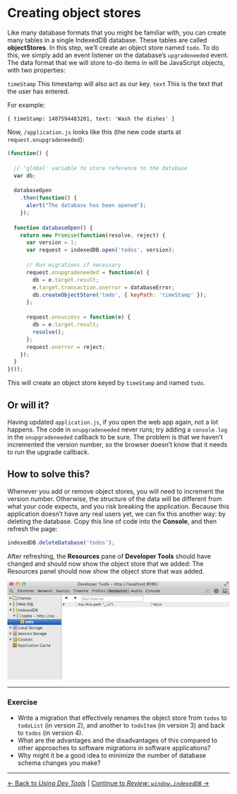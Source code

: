 # Creating object stores

Like many database formats that you might be familiar with, you can create many tables in a single IndexedDB database. These tables are called **objectStores**. In this step, we’ll create an object store named `todo`. To do this, we simply add an event listener on the database’s `upgradeneeded` event.
The data format that we will store to-do items in will be JavaScript objects, with two properties:

`timeStamp` This timestamp will also act as our key.
`text` This is the text that the user has entered.

For example:
```
{ timeStamp: 1407594483201, text: 'Wash the dishes' }
```

Now, `/application.js` looks like this (the new code starts at `request.onupgradeneeded`):

```js
(function() {

  // 'global' variable to store reference to the database
  var db;

  databaseOpen
    .then(function() {
      alert("The database has been opened");
    });

  function databaseOpen() {
    return new Promise(function(resolve, reject) {
      var version = 1;
      var request = indexedDB.open('todos', version);

      // Run migrations if necessary
      request.onupgradeneeded = function(e) {
        db = e.target.result;
        e.target.transaction.onerror = databaseError;
        db.createObjectStore('todo', { keyPath: 'timeStamp' });
      };
  
      request.onsuccess = function(e) {
        db = e.target.result;
        resolve();
      };
      request.onerror = reject;
    });
  }
}());
```

This will create an object store keyed by `timeStamp` and named `todo`.

## Or will it?

Having updated `application.js`, if you open the web app again, not a lot happens. The code in `onupgradeneeded` never runs; try adding a `console.log` in the `onupgradeneeded` callback to be sure. The problem is that we haven’t incremented the version number, so the browser doesn’t know that it needs to run the upgrade callback.

## How to solve this?

Whenever you add or remove object stores, you will need to increment the version number. Otherwise, the structure of the data will be different from what your code expects, and you risk breaking the application.
Because this application doesn’t have any real users yet, we can fix this another way: by deleting the database. Copy this line of code into the **Console**, and then refresh the page:

```js
indexedDB.deleteDatabase('todos');
```

After refreshing, the **Resources** pane of **Developer Tools** should have changed and should now show the object store that we added:
The Resources panel should now show the object store that was added.

![The “Resources” panel should now show the object store that was added](./screenshot.png)

---

### Exercise

- Write a migration that effectively renames the object store from `todos` to `todoList` (in version 2), and another to `todoItem` (in version 3) and back to `todos` (in version 4).
- What are the advantages and the disadvantages of this compared to other approaches to software migrations in software applications?
- Why might it be a good idea to minimize the number of database schema changes you make?

---


[← Back to *Using Dev Tools*](../03-using-dev-tools) | [Continue to *Review: `window.indexedDB`* →](../05-review-window-indexeddb)

